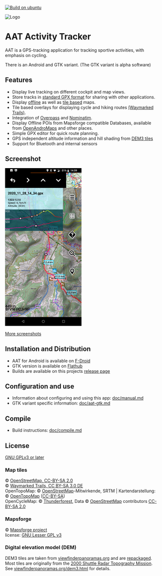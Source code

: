 [![Build on ubuntu](https://github.com/bailuk/AAT/actions/workflows/build-on-ubuntu.yml/badge.svg)](https://github.com/bailuk/AAT/actions/workflows/build-on-ubuntu.yml)

![Logo](aat-android/src/main/res/mipmap-xhdpi/ic_launcher.png)

# AAT Activity Tracker

AAT is a GPS-tracking application for tracking sportive activities, with emphasis on cycling.

There is an Android and GTK variant. (The GTK variant is alpha software)


## Features

* Display live tracking on different cockpit and map views.
* Store tracks in [standard GPX format](https://www.topografix.com/gpx.asp) for sharing with other applications.
* Display [offline](https://github.com/mapsforge/mapsforge/blob/master/docs/Mapsforge-Maps.md) as well as [tile based](https://www.openstreetmap.org) maps.
* Tile based overlays for displaying cycle and hiking routes [(Waymarked Trails)](http://www.waymarkedtrails.org/).
* Integration of [Overpass](http://wiki.openstreetmap.org/wiki/Overpass_API) and [Nominatim](http://nominatim.openstreetmap.org).
* Display Offline POIs from Mapsforge compatible Databases, available from [OpenAndroMaps](https://www.openandromaps.org/en) and other places.  
* Simple GPX editor for quick route planning.
* GPS independent altitude information and hill shading from [DEM3 tiles](https://bailu.ch/dem3/)
* Support for Bluetooth and internal sensors


## Screenshot

<img alt="AAT Android screenshot" src="metadata/en-US/images/phoneScreenshots/screen4.jpg" width="50%">

[More screenshots](doc/screenshots.md)


## Installation and Distribution

- AAT for Android is available on [F-Droid](https://f-droid.org/repository/browse/?fdid=ch.bailu.aat)
- GTK version is available on [Flathub](https://flathub.org/apps/ch.bailu.aat)
- Builds are available on this projects [release page](https://github.com/bailuk/AAT/releases)


## Configuration and use

- Information about configuring and using this app: [doc/manual.md](doc/manual.md)
- GTK variant specific information: [doc/aat-gtk.md](doc/aat-gtk.md) 


## Compile

- Build instructions: [doc/compile.md](doc/compile.md) 


## License

[GNU GPLv3 or later](http://www.gnu.org/licenses/gpl.html)


### Map tiles

© [OpenStreetMap, CC-BY-SA 2.0](http://wiki.openstreetmap.org/wiki/Legal_FAQ)  
© [Waymarked Trails, CC BY-SA 3.0 DE](http://waymarkedtrails.org/en/help/legal)  
OpenTopoMap: © [OpenStreetMap](https://www.openstreetmap.org/copyright)-Mitwirkende, SRTM | Kartendarstellung: © [OpenTopoMap](https://opentopomap.org/#map=5/49.000/10.000) ([CC-BY-SA](https://creativecommons.org/licenses/by-sa/3.0/))  
OpenCycleMap: © [Thunderforest](https://www.thunderforest.com/), Data © [OpenStreetMap](https://www.openstreetmap.org/copyright) contributors [CC-BY-SA 2.0](https://creativecommons.org/licenses/by-sa/2.0/)


### Mapsforge

© [Mapsforge project](https://github.com/mapsforge/mapsforge)  
license: [GNU Lesser GPL v3](http://www.gnu.org/licenses/lgpl.html)


### Digital elevation model (DEM)

DEM3 tiles are taken from [viewfinderpanoramas.org](http://viewfinderpanoramas.org) and are [repackaged](https://bailu.ch/dem3).
Most tiles are originally from the [2000 Shuttle Radar Topography Mission](https://wiki.openstreetmap.org/wiki/SRTM).
See [viewfinderpanoramas.org/dem3.html](http://viewfinderpanoramas.org/dem3.html) for details.
